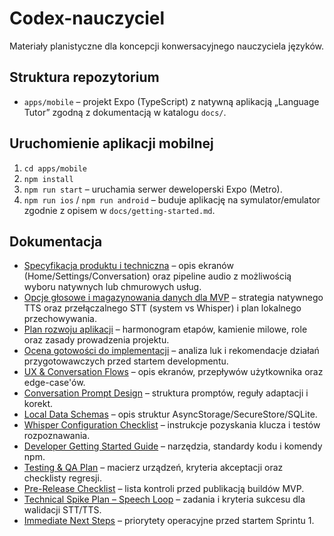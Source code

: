 # Codex-nauczyciel

Materiały planistyczne dla koncepcji konwersacyjnego nauczyciela języków.

## Struktura repozytorium
- `apps/mobile` – projekt Expo (TypeScript) z natywną aplikacją „Language Tutor” zgodną z dokumentacją w katalogu `docs/`.

## Uruchomienie aplikacji mobilnej
1. `cd apps/mobile`
2. `npm install`
3. `npm run start` – uruchamia serwer deweloperski Expo (Metro).
4. `npm run ios` / `npm run android` – buduje aplikację na symulator/emulator zgodnie z opisem w `docs/getting-started.md`.

## Dokumentacja
- [Specyfikacja produktu i techniczna](./docs/specyfikacja.md) – opis ekranów (Home/Settings/Conversation) oraz pipeline audio z możliwością wyboru natywnych lub chmurowych usług.
- [Opcje głosowe i magazynowania danych dla MVP](./docs/voice-and-storage-options.md) – strategia natywnego TTS oraz przełączalnego STT (system vs Whisper) i plan lokalnego przechowywania.
- [Plan rozwoju aplikacji](./docs/development-plan.md) – harmonogram etapów, kamienie milowe, role oraz zasady prowadzenia projektu.
- [Ocena gotowości do implementacji](./docs/implementation-readiness.md) – analiza luk i rekomendacje działań przygotowawczych przed startem developmentu.
- [UX & Conversation Flows](./docs/ux-conversation-flows.md) – opis ekranów, przepływów użytkownika oraz edge-case'ów.
- [Conversation Prompt Design](./docs/prompt-design.md) – struktura promptów, reguły adaptacji i korekt.
- [Local Data Schemas](./docs/data-schemas.md) – opis struktur AsyncStorage/SecureStore/SQLite.
- [Whisper Configuration Checklist](./docs/whisper-configuration.md) – instrukcje pozyskania klucza i testów rozpoznawania.
- [Developer Getting Started Guide](./docs/getting-started.md) – narzędzia, standardy kodu i komendy npm.
- [Testing & QA Plan](./docs/testing-plan.md) – macierz urządzeń, kryteria akceptacji oraz checklisty regresji.
- [Pre-Release Checklist](./docs/release-checklist.md) – lista kontroli przed publikacją buildów MVP.
- [Technical Spike Plan – Speech Loop](./docs/technical-spikes.md) – zadania i kryteria sukcesu dla walidacji STT/TTS.
- [Immediate Next Steps](./docs/next-steps.md) – priorytety operacyjne przed startem Sprintu 1.
